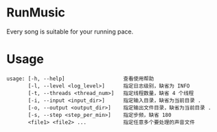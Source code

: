 # RunMusic
 Every song is suitable for your running pace.

# Usage

```
usage: [-h, --help]                   查看使用帮助
       [-l, --level <log_level>]      指定日志级别，缺省为 INFO
       [-t, --threads <thread_num>]   指定线程数量，缺省 4 个线程
       [-i, --input <input_dir>]      指定输入目录，缺省为当前目录 .
       [-o, --output <output_dir>]    指定输出文件目录，缺省为当前目录 .
       [-s, --step <step_per_min>]    指定步频，缺省 180
       <file1> <file2> ...            指定任意多个要处理的声音文件
```

